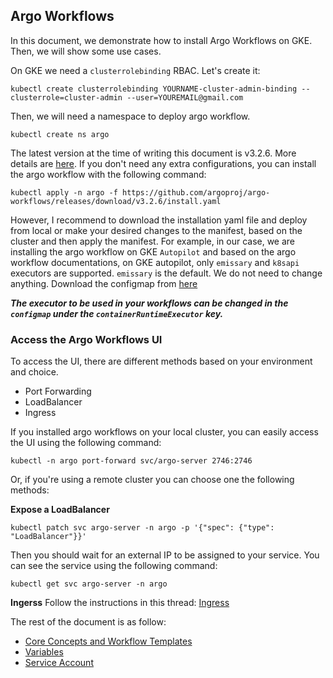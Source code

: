 ## **Argo Workflows**

In this document, we demonstrate how to install Argo Workflows on GKE. Then, we will show some use cases.

On GKE we need a `clusterrolebinding` RBAC. Let's create it:

```
kubectl create clusterrolebinding YOURNAME-cluster-admin-binding --clusterrole=cluster-admin --user=YOUREMAIL@gmail.com
```

Then, we will need a namespace to deploy argo workflow.

```
kubectl create ns argo
```

The latest version at the time of writing this document is v3.2.6. More details are [here](https://github.com/argoproj/argo-workflows/releases/tag/v3.2.6). If you don't need any extra configurations, you can install the argo workflow with the following command:

```
kubectl apply -n argo -f https://github.com/argoproj/argo-workflows/releases/download/v3.2.6/install.yaml
```

However, I recommend to download the installation yaml file and deploy from local or make your desired changes to the manifest, based on the cluster and then apply the manifest. For example, in our case, we are installing the argo workflow on GKE `Autopilot` and based on the argo workflow documentations, on GKE autopilot, only `emissary` and `k8sapi` executors are supported. `emissary` is the default. We do not need to change anything.
Download the configmap from [here](https://argoproj.github.io/argo-workflows/workflow-controller-configmap.yaml)

**_The executor to be used in your workflows can be changed in the `configmap` under the `containerRuntimeExecutor` key._**

### Access the Argo Workflows UI

To access the UI, there are different methods based on your environment and choice.

- Port Forwarding
- LoadBalancer
- Ingress

If you installed argo workflows on your local cluster, you can easily access the UI using the following command:

```
kubectl -n argo port-forward svc/argo-server 2746:2746
```

Or, if you're using a remote cluster you can choose one the following methods:

**Expose a LoadBalancer**

```
kubectl patch svc argo-server -n argo -p '{"spec": {"type": "LoadBalancer"}}'
```

Then you should wait for an external IP to be assigned to your service. You can see the service using the following command:

```
kubectl get svc argo-server -n argo
```

**Ingerss**
Follow the instructions in this thread: [Ingress](https://argoproj.github.io/argo-workflows/argo-server/#ingress)

The rest of the document is as follow:

- [Core Concepts and Workflow Templates](./templates.md)
- [Variables](./variables.md)
- [Service Account](./service-account.md)
